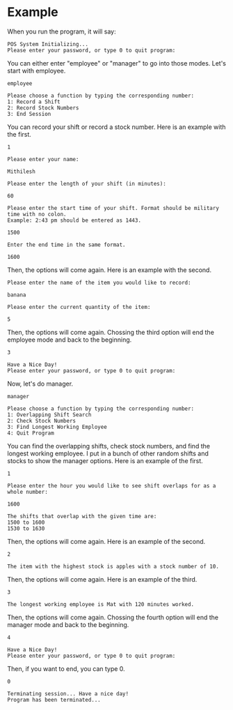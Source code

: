 # Example

When you run the program, it will say:
```
POS System Initializing...
Please enter your password, or type 0 to quit program:
```
You can either enter "employee" or "manager" to go into those modes. Let's start with employee.
```
employee
```
```
Please choose a function by typing the corresponding number:
1: Record a Shift
2: Record Stock Numbers
3: End Session
```
You can record your shift or record a stock number. Here is an example with the first.
```
1
```
```
Please enter your name:
```
```
Mithilesh
```
```
Please enter the length of your shift (in minutes):
```
```
60
```
```
Please enter the start time of your shift. Format should be military time with no colon.  
Example: 2:43 pm should be entered as 1443.
```
```
1500
```
```
Enter the end time in the same format.
```
```
1600
```
Then, the options will come again. Here is an example with the second.
```
Please enter the name of the item you would like to record:
```
```
banana
```
```
Please enter the current quantity of the item:
```
```
5
```
Then, the options will come again. Chossing the third option will end the employee mode and back to the beginning.
```
3
```
```
Have a Nice Day!
Please enter your password, or type 0 to quit program:
```
Now, let's do manager.
```
manager
```
```
Please choose a function by typing the corresponding number:
1: Overlapping Shift Search
2: Check Stock Numbers
3: Find Longest Working Employee
4: Quit Program
```
You can find the overlapping shifts, check stock numbers, and find the longest working employee. I put in a bunch of other random shifts and stocks to show the manager options. Here is an example of the first.
```
1
```
```
Please enter the hour you would like to see shift overlaps for as a whole number:
```
```
1600
```
```
The shifts that overlap with the given time are:
1500 to 1600
1530 to 1630
```
Then, the options will come again. Here is an example of the second.
```
2
```
```
The item with the highest stock is apples with a stock number of 10.
```
Then, the options will come again. Here is an example of the third.
```
3
```
```
The longest working employee is Mat with 120 minutes worked.
```
Then, the options will come again. Chossing the fourth option will end the manager mode and back to the beginning.
```
4
```
```
Have a Nice Day!
Please enter your password, or type 0 to quit program:
```
Then, if you want to end, you can type 0.
```
0
```
```
Terminating session... Have a nice day!
Program has been terminated...
```
